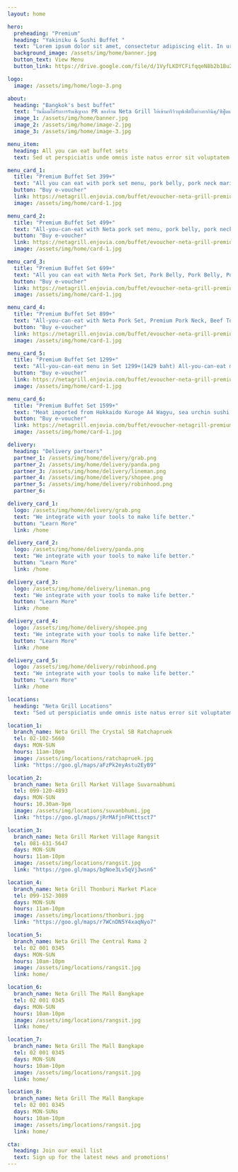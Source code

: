 ```yaml
---
layout: home

hero:
  preheading: "Premium"
  heading: "Yakiniku & Sushi Buffet "
  text: "Lorem ipsum dolor sit amet, consectetur adipiscing elit. In urna lectus, mattis non accumsan in, tempor dictum neque."
  background_image: /assets/img/home/banner.jpg
  button_text: View Menu
  button_link: https://drive.google.com/file/d/1VyfLKDYCFifqqeN8b2b1Bu2ROrEh0MH9/view

logo:
  image: /assets/img/home/logo-3.png

about:
  heading: "Bangkok's best buffet"
  text: "วันนี้ผมได้รับการรับเชิญจาก PR ของร้าน Neta Grill ให้เข้ามารีวิวบุฟเฟ่ต์ปิ้งย่างยากินิคุ/ซีฟู๊ดและซูชิระดับพรีเมี่ยมของที่ร้านราคาเริ่มต้นคนละ 499++ โดยวันนี้เรามารีวิวกันที่สาขา Mega Bangna เพราะว่าเป็นสาขาแรกที่ทางร้านได้ทำการเปลี่ยน Supplier ใหม่ทั้งหมด เนื่องจากมีกระแสบุฟเฟ่ต์ของทางร้านในด้านลบมาอย่างยาวนาน "
  image_1: /assets/img/home/banner.jpg
  image_2: /assets/img/home/image-2.jpg
  image_3: /assets/img/home/image-3.jpg

menu_item:
  heading: All you can eat buffet sets
  text: Sed ut perspiciatis unde omnis iste natus error sit voluptatem accusantium doloremque laudantium, totam rem aperiam.

menu_card_1:
  title: "Premium Buffet Set 399+"
  text: "All you can eat with pork set menu, pork belly, pork neck marinated in miso sauce Marinated Pork with Korean Sauce Bacon Wrapped Golden Needle Mushroom Sweet Egg Sashimi Truffle poached eggs, garlic rice, tomato sauce fries, fried neta chicken, fried salmon skins, mixed vegetable set."
  button: "Buy e-voucher"
  link: https://netagrill.enjovia.com/buffet/evoucher-neta-grill-premium-buffet-set-499-636-
  image: /assets/img/home/card-1.jpg

menu_card_2:
  title: "Premium Buffet Set 499+"
  text: "All-you-can-eat with Neta pork set menu, pork belly, pork neck, topped with Mala Sod, Bacon, Aussie beef, golden needle mushroom, or beef. Grilled Fresh Salmon, Cheese Prawns, Squid Pierced, Salmon Garlic Fried Rice, Jumog Babs, Potato Chips with Cheese Sauce Crispy Neta Chicken Wings Spicy Drunken Spaghetti with Bacon Salmon Sushi, Cheese Shrimp Sushi, Bacon Sushi Australian Beef Sushi"
  button: "Buy e-voucher"
  link: https://netagrill.enjovia.com/buffet/evoucher-neta-grill-premium-buffet-set-399-526-
  image: /assets/img/home/card-1.jpg

menu_card_3:
  title: "Premium Buffet Set 699+"
  text: "All you can eat with Neta Pork Set, Pork Belly, Pork Belly, Pork Belly with Premium Korean Sauce, Beef Tongue, Waki Sirloin Squid, scallops, scallops, river prawns, fresh crayfish, salmon with teriyaki sauce, salmon sashimi, Thai oyster salad, mozzarella cheese."
  button: "Buy e-voucher"
  link: https://netagrill.enjovia.com/buffet/evoucher-neta-grill-premium-buffet-set-699-856-
  image: /assets/img/home/card-1.jpg

menu_card_4:
  title: "Premium Buffet Set 899+"
  text: "All-you-can-eat with Neta Pork Set, Premium Pork Neck, Beef Tongue, Premium Neta Mixed Seafood Set Crab, Korean oyster, bone marrow, graded karubi beef, Korean pickled set, river prawn sushi, salmon sashimi, yuzu, ponzu, peony shrimp sushi, eel top, wagyu sushi, A3 top eel."
  button: "Buy e-voucher"
  link: https://netagrill.enjovia.com/buffet/evoucher-neta-grill-premium-buffet-899
  image: /assets/img/home/card-1.jpg

menu_card_5:
  title: "Premium Buffet Set 1299+"
  text: "All-you-can-eat menu in Set 1299+(1429 baht) All-you-can-eat menu Greenland Snow Fish Hokkaido Scallop Spicy Pickled Peony Prawns Special selection of meat set Wagyu Jumbo Beef Special Selected Tenderloin Special rib eye, topped with niku sauce, Eel Sushi Premium Wagyu Roll."
  button: "Buy e-voucher"
  link: https://netagrill.enjovia.com/buffet/evoucher-neta-grill-premium-buffet-set-1299-1429-
  image: /assets/img/home/card-1.jpg

menu_card_6:
  title: "Premium Buffet Set 1599+"
  text: "Meat imported from Hokkaido Kuroge A4 Wagyu, sea urchin sushi, Otoro sushi, Omakase sashimi set and River Prawn, Sea Crab, Blue Crab, Crayfish, Japanese Oyster, Eel Sushi, Salmon Roe Sushi, Scallop Sushi."
  button: "Buy e-voucher"
  link: https://netagrill.enjovia.com/buffet/evoucher-netagrill-premium-buffet-set-1599-1759
  image: /assets/img/home/card-1.jpg

delivery:
  heading: "Delivery partners"
  partner_1: /assets/img/home/delivery/grab.png
  partner_2: /assets/img/home/delivery/panda.png
  partner_3: /assets/img/home/delivery/lineman.png
  partner_4: /assets/img/home/delivery/shopee.png
  partner_5: /assets/img/home/delivery/robinhood.png
  partner_6:

delivery_card_1:
  logo: /assets/img/home/delivery/grab.png
  text: "We integrate with your tools to make life better."
  button: "Learn More"
  link: /home

delivery_card_2:
  logo: /assets/img/home/delivery/panda.png
  text: "We integrate with your tools to make life better."
  button: "Learn More"
  link: /home

delivery_card_3:
  logo: /assets/img/home/delivery/lineman.png
  text: "We integrate with your tools to make life better."
  button: "Learn More"
  link: /home

delivery_card_4:
  logo: /assets/img/home/delivery/shopee.png
  text: "We integrate with your tools to make life better."
  button: "Learn More"
  link: /home

delivery_card_5:
  logo: /assets/img/home/delivery/robinhood.png
  text: "We integrate with your tools to make life better."
  button: "Learn More"
  link: /home

locations:
  heading: "Neta Grill Locations"
  text: "Sed ut perspiciatis unde omnis iste natus error sit voluptatem accusantium doloremque laudantium, totam rem aperiam."

location_1:
  branch_name: Neta​ Grill​ The Crystal SB Ratchapruek
  tel: 02-102-5660
  days: MON-SUN
  hours: 11am-10pm
  image: /assets/img/locations/ratchapruek.jpg
  link: "https://goo.gl/maps/aFzPk2eyAstu2EyB9"

location_2:
  branch_name: Neta Grill Market Village Suvarnabhumi
  tel: 099-120-4893
  days: MON-SUN
  hours: 10.30am-9pm
  image: /assets/img/locations/suvanbhumi.jpg
  link: "https://goo.gl/maps/jRrMAfjnFHCttsct7"

location_3:
  branch_name: Neta Grill Market Village Rangsit
  tel: 081-631-5647
  days: MON-SUN
  hours: 11am-10pm
  image: /assets/img/locations/rangsit.jpg
  link: "https://goo.gl/maps/bgNoe3Lv5qVj3wsn6"

location_4:
  branch_name: Neta Grill Thonburi Market Place
  tel: 099-152-3089
  days: MON-SUN
  hours: 11am-10pm
  image: /assets/img/locations/thonburi.jpg
  link: "https://goo.gl/maps/r7WCnDN5Y4xaqNyo7"

location_5:
  branch_name: Neta Grill The Central Rama 2
  tel: 02 001 0345
  days: MON-SUN
  hours: 10am-10pm
  image: /assets/img/locations/rangsit.jpg
  link: home/

location_6:
  branch_name: Neta Grill The Mall Bangkape
  tel: 02 001 0345
  days: MON-SUN
  hours: 10am-10pm
  image: /assets/img/locations/rangsit.jpg
  link: home/

location_7:
  branch_name: Neta Grill The Mall Bangkape
  tel: 02 001 0345
  days: MON-SUN
  hours: 10am-10pm
  image: /assets/img/locations/rangsit.jpg
  link: home/

location_8:
  branch_name: Neta Grill The Mall Bangkape
  tel: 02 001 0345
  days: MON-SUNs
  hours: 10am-10pm
  image: /assets/img/locations/rangsit.jpg
  link: home/

cta:
  heading: Join our email list
  text: Sign up for the latest news and promotions!
---
```


